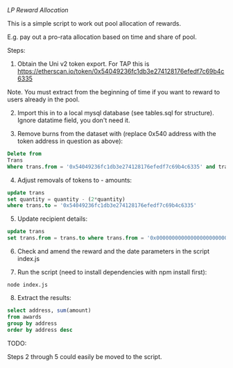 *LP Reward Allocation*

This is a simple script to work out pool allocation of rewards.

E.g. pay out a pro-rata allocation based on time and share of pool.

Steps:

1. Obtain the Uni v2 token export. For TAP this is https://etherscan.io/token/0x54049236fc1db3e274128176efedf7c69b4c6335

Note. You must extract from the beginning of time if you want to reward to users already in the pool.

2. Import this in to a local mysql database (see tables.sql for structure). Ignore datatime field, you don't need it.

3. Remove burns from the dataset with (replace 0x540 address with the token address in question as above):

```sql
Delete from
Trans
Where trans.from = '0x54049236fc1db3e274128176efedf7c69b4c6335' and trans.to = '0x0000000000000000000000000000000000000000'
```

4. Adjust removals of tokens to - amounts:

```sql
update trans
set quantity = quantity - (2*quantity)
where trans.to = '0x54049236fc1db3e274128176efedf7c69b4c6335'
```

5. Update recipient details:

```sql
update trans
set trans.from = trans.to where trans.from = '0x0000000000000000000000000000000000000000'
```

6. Check and amend the reward and the date parameters in the script index.js

7. Run the script (need to install dependencies with npm install first):

```
node index.js
```

8. Extract the results:

```sql
select address, sum(amount)
from awards
group by address
order by address desc
```

TODO:

Steps 2 through 5 could easily be moved to the script.
